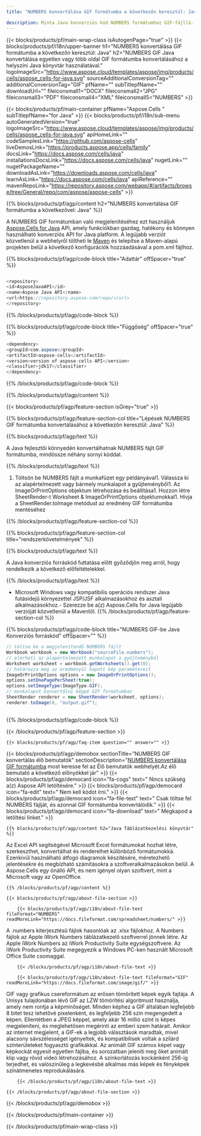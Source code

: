 ```yaml
---
title: "NUMBERS konvertálása GIF formátumba a következőn keresztül: Java "

description: Minta Java konverziós kód NUMBERS formátumhoz GIF-fájllá. A programozók ezt a példakódot használhatják Excel és OpenOffice táblázatok exportálására GIF formátumba bármely web- vagy asztali Java alapú alkalmazáson belül.
---
```

{{< blocks/products/pf/main-wrap-class isAutogenPage="true" >}}
{{< blocks/products/pf/i18n/upper-banner h1="NUMBERS konvertálása GIF formátumba a következőn keresztül: Java" h2="NUMBERS GIF Java konvertálása egyetlen vagy több oldal GIF formátumba konvertálásához a helyszíni Java könyvtár használatával." logoImageSrc="https://www.aspose.cloud/templates/aspose/img/products/cells/aspose_cells-for-java.svg" sourceAdditionalConversionTag="" additionalConversionTag="GIF" pfName="" subTitlepfName="" downloadUrl="" fileiconsmall1="DOCX" fileiconsmall2="JPG" fileiconsmall3="PDF" fileiconsmall4="XML" fileiconsmall5="NUMBERS" >}}

{{< blocks/products/pf/main-container pfName="Aspose.Cells " subTitlepfName="for Java" >}}
{{< blocks/products/pf/i18n/sub-menu autoGeneratedVersion="true" logoImageSrc="https://www.aspose.cloud/templates/aspose/img/products/cells/aspose_cells-for-java.svg" apiHomeLink="" codeSamplesLink="https://github.com/aspose-cells" liveDemosLink="https://products.aspose.app/cells/family" docsLink="https://docs.aspose.com/cells/java" installationsDocsLink="https://docs.aspose.com/cells/java" nugetLink="" nugetPackageName="" downloadAsLink="https://downloads.aspose.com/cells/java" learnAsLink="https://docs.aspose.com/cells/java" apiReference="" mavenRepoLink="https://repository.aspose.com/webapp/#/artifacts/browse/tree/General/repo/com/aspose/aspose-cells" >}}

{{% blocks/products/pf/agp/content h2="NUMBERS konvertálása GIF formátumba a következővel: Java" %}}

 A NUMBERS GIF formátumban való megjelenítéséhez ezt használjuk
 [Aspose.Cells for Java](https://products.aspose.com/cells/java) 
 API, amely funkciókban gazdag, hatékony és könnyen használható konverziós API for Java platform. A legújabb verziót közvetlenül a webhelyről töltheti le
 [Maven](https://repository.aspose.com/webapp/#/artifacts/browse/tree/General/repo/com/aspose/aspose-cells) 
 és telepítse a Maven-alapú projekten belül a következő konfigurációk hozzáadásával a pom.xml fájlhoz.

{{% blocks/products/pf/agp/code-block title="Adattár" offSpacer="true" %}}

```cs

<repository>
<id>AsposeJavaAPI</id>
<name>Aspose Java API</name>
<url>https://repository.aspose.com/repo/</url>
</repository>


```

{{% /blocks/products/pf/agp/code-block %}}

{{% blocks/products/pf/agp/code-block title="Függőség" offSpacer="true" %}}

```cs
<dependency>
<groupId>com.aspose</groupId>
<artifactId>aspose-cells</artifactId>
<version>version of aspose-cells API</version>
<classifier>jdk17</classifier>
</dependency>


```

{{% /blocks/products/pf/agp/code-block %}}

{{% /blocks/products/pf/agp/content %}}

{{< blocks/products/pf/agp/feature-section isGrey="true" >}}

{{% blocks/products/pf/agp/feature-section-col title="Lépések NUMBERS GIF formátumba konvertálásához a következőn keresztül: Java" %}}

{{% blocks/products/pf/agp/text %}}

 A Java fejlesztői könnyedén konvertálhatnak NUMBERS fájlt GIF formátumba, mindössze néhány sornyi kóddal.

{{% /blocks/products/pf/agp/text %}}

1. Töltsön be NUMBERS fájlt a munkafüzet egy példányával1. Válassza ki az alapértelmezett vagy bármely munkalapot a gyűjteményből1. Az ImageOrPrintOptions objektum létrehozása és beállítása1. Hozzon létre SheetRender-t Worksheet & ImageOrPrintOptions objektumokkal1. Hívja a SheetRender.toImage metódust az eredmény GIF formátumba mentéséhez

{{% /blocks/products/pf/agp/feature-section-col %}}

{{% blocks/products/pf/agp/feature-section-col title="rendszerkövetelmények" %}}

{{% blocks/products/pf/agp/text %}}

 A Java konverziós forráskód futtatása előtt győződjön meg arról, hogy rendelkezik a következő előfeltételekkel.

{{% /blocks/products/pf/agp/text %}}

- Microsoft Windows vagy kompatibilis operációs rendszer Java futásidejű környezettel JSP/JSF alkalmazásokhoz és asztali alkalmazásokhoz.- Szerezze be a(z) Aspose.Cells for Java legújabb verzióját közvetlenül a Maventől.
{{% /blocks/products/pf/agp/feature-section-col %}}

{{% blocks/products/pf/agp/code-block title="NUMBERS GIF-be Java Konverziós forráskód" offSpacer="" %}}

```cs
// töltse be a megjelenítendő NUMBERS fájlt
Workbook workbook = new Workbook("sourceFile.numbers");
// elérheti az alapértelmezett munkalapot a gyűjteményből
Worksheet worksheet = workbook.getWorksheets().get(0);
// határozza meg az eredményül kapott kép paramétereit
ImageOrPrintOptions options = new ImageOrPrintOptions();
options.setOnePagePerSheet(true);
options.setImageType(ImageType.GIF);
// munkalapot konvertálni képpé GIF formátumban
SheetRender renderer = new SheetRender(worksheet, options);
renderer.toImage(0, "output.gif");   
   


```

{{% /blocks/products/pf/agp/code-block %}}

{{< /blocks/products/pf/agp/feature-section >}}

    {{< blocks/products/pf/agp/faq-item question="" answer="" >}}
 

<!-- aboutfile Starts -->

{{< blocks/products/pf/agp/demobox sectionTitle="NUMBERS GIF konvertálás élő bemutatók" sectionDescription="[NUMBERS konvertálása GIF formátumba](https://products.aspose.app/cells/conversion/numbers-to-gif) most keresse fel az Élő bemutatók webhelyét.Az élő bemutató a következő előnyökkel jár" >}}
        {{< blocks/products/pf/agp/democard icon="fa-cogs" text=" Nincs szükség a(z) Aspose API letöltésére." >}}
        {{< blocks/products/pf/agp/democard icon="fa-edit" text=" Nem kell kódot írni." >}}
        {{< blocks/products/pf/agp/democard icon="fa-file-text" text=" Csak töltse fel NUMBERS fájlját, és azonnal GIF formátumba konvertálódik." >}}
        {{< blocks/products/pf/agp/democard icon="fa-download" text=" Megkapod a letöltési linket." >}}

    {{% blocks/products/pf/agp/content h2="Java Táblázatkezelési könyvtár" %}}

 Az Excel API segítségével Microsoft Excel formátumokat hozhat létre, szerkeszthet, konvertálhat és renderelhet különböző formátumokká. Ezenkívül használható átfogó diagramok készítésére, méretezhető jelentésekre és megbízható számításokra a szoftveralkalmazásokon belül. A Aspose.Cells egy önálló API, és nem igényel olyan szoftvert, mint a Microsoft vagy az OpenOffice.  



    {{% /blocks/products/pf/agp/content %}}

    {{< blocks/products/pf/agp/about-file-section >}}

        {{< blocks/products/pf/agp/i18n/about-file-text fileFormat="NUMBERS" readMoreLink="https://docs.fileformat.com/spreadsheet/numbers/" >}}

A .numbers kiterjesztésű fájlok hasonlóak az .xlsx fájlokhoz. A Numbers fájlok az Apple iWork Numbers táblázatkezelő szoftverrel jönnek létre. Az Apple iWork Numbers az iWork Productivity Suite egységszoftvere. Az iWork Productivity Suite megegyezik a Windows PC-ken használt Microsoft Office Suite csomaggal.

        {{< /blocks/products/pf/agp/i18n/about-file-text >}}

        {{< blocks/products/pf/agp/i18n/about-file-text fileFormat="GIF" readMoreLink="https://docs.fileformat.com/image/gif/" >}}

GIF vagy grafikus csereformátum az erősen tömörített képek egyik fajtája. A Unisys tulajdonában lévő GIF az LZW tömörítési algoritmust használja, amely nem rontja a képminőséget. Minden képhez a GIF általában legfeljebb 8 bitet tesz lehetővé pixelenként, és legfeljebb 256 szín megengedett a képen. Ellentétben a JPEG képpel, amely akár 16 millió színt is képes megjeleníteni, és meglehetősen megérinti az emberi szem határait. Amikor az internet megjelent, a GIF-ek a legjobb választások maradtak, mivel alacsony sávszélességet igényeltek, és kompatibilisek voltak a szilárd színterületeket fogyasztó grafikákkal. Az animált GIF számos képet vagy képkockát egyesít egyetlen fájlba, és sorozatban jeleníti meg őket animált klip vagy rövid videó létrehozásához. A színkorlátozás kockánként 256-ig terjedhet, és valószínűleg a legkevésbé alkalmas más képek és fényképek színátmenetes reprodukálására.

        {{< /blocks/products/pf/agp/i18n/about-file-text >}}

    {{< /blocks/products/pf/agp/about-file-section >}}

{{< /blocks/products/pf/agp/demobox >}}

<!-- aboutfile Ends -->



{{< /blocks/products/pf/main-container >}}
    
{{< /blocks/products/pf/main-wrap-class >}}
